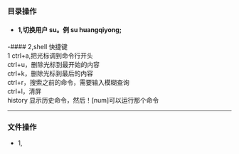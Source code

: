 ### 目录操作
- #### 1,切换用户  su。例 su huangqiyong;  
-#### 2,shell 快捷键  
1 ctrl+a,把光标调到命令行开头  
ctrl+u，删除光标到最开始的内容  
ctrl+k，删除光标到最后的内容  
ctrl+r，搜索之前的命令，需要输入模糊查询  
ctrl+l，清屏  
history 显示历史命令，然后！[num]可以运行那个命令  
* * *
### 文件操作
- 1,
